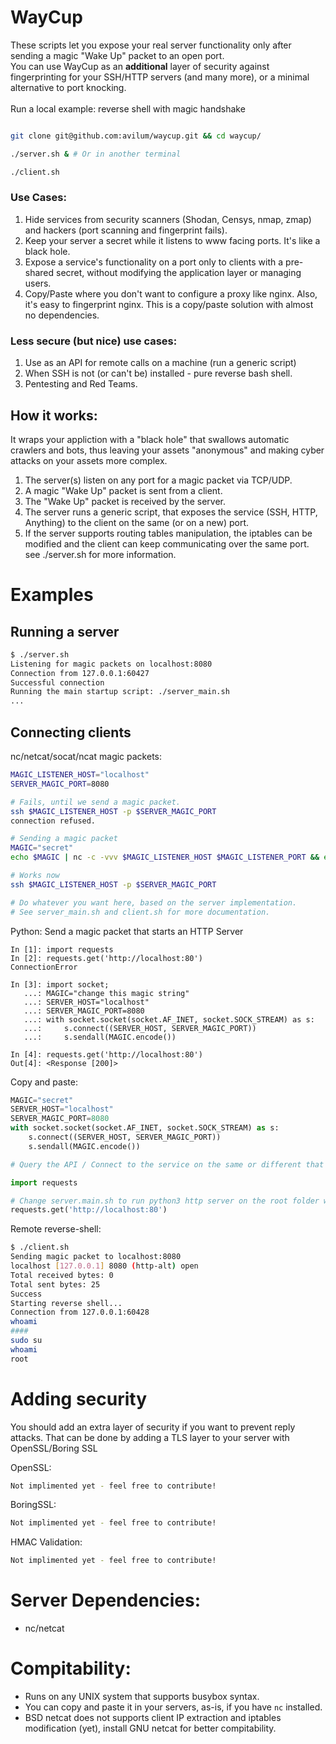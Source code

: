 # WayCup
These scripts let you expose your real server functionality only after sending a magic "Wake Up" packet to an open port.<br>
You can use WayCup as an <b>additional</b> layer of security against fingerprinting for your SSH/HTTP servers (and many more), or a minimal alternative to port knocking.<br><br>
Run a local example: reverse shell with magic handshake<br>
```bash

git clone git@github.com:avilum/waycup.git && cd waycup/

./server.sh & # Or in another terminal

./client.sh

```
### Use Cases:
1. Hide services from security scanners (Shodan, Censys, nmap, zmap) and hackers (port scanning and fingerprint fails).
2. Keep your server a secret while it listens to www facing ports. It's like a black hole.
2. Expose a service's functionality on a port only to clients with a pre-shared secret, without modifying the application layer or managing users.
4. Copy/Paste where you don't want to configure a proxy like nginx. Also, it's easy to fingerprint nginx. This is a copy/paste solution with almost no dependencies.

### Less secure (but nice) use cases:
1. Use as an API for remote calls on a machine (run a generic script)
2. When SSH is not (or can't be) installed - pure reverse bash shell.
3. Pentesting and Red Teams.

## How it works:
It wraps your appliction with a "black hole" that swallows automatic crawlers and bots, thus leaving your assets "anonymous" and making cyber attacks on your assets more complex.
<br>
1. The server(s) listen on any port for a magic packet via TCP/UDP. 
2. A magic "Wake Up" packet is sent from a client.
3. The "Wake Up" packet is received by the server.
3. The server runs a generic script, that exposes the service (SSH, HTTP, Anything) to the client on the same (or on a new) port.
4. If the server supports routing tables manipulation, the iptables can be modified and the client can keep communicating over the same port. see ./server.sh for more information.

# Examples

## Running a server 
```bash
$ ./server.sh
Listening for magic packets on localhost:8080
Connection from 127.0.0.1:60427
Successful connection
Running the main startup script: ./server_main.sh
...
```

## Connecting clients
nc/netcat/socat/ncat magic packets:
```bash
MAGIC_LISTENER_HOST="localhost"
SERVER_MAGIC_PORT=8080

# Fails, until we send a magic packet.
ssh $MAGIC_LISTENER_HOST -p $SERVER_MAGIC_PORT 
connection refused.

# Sending a magic packet
MAGIC="secret"
echo $MAGIC | nc -c -vvv $MAGIC_LISTENER_HOST $MAGIC_LISTENER_PORT && echo "Success"

# Works now
ssh $MAGIC_LISTENER_HOST -p $SERVER_MAGIC_PORT 

# Do whatever you want here, based on the server implementation.
# See server_main.sh and client.sh for more documentation.
```

Python: Send a magic packet that starts an HTTP Server
```text
In [1]: import requests
In [2]: requests.get('http://localhost:80')
ConnectionError

In [3]: import socket;
   ...: MAGIC="change this magic string"
   ...: SERVER_HOST="localhost"
   ...: SERVER_MAGIC_PORT=8080
   ...: with socket.socket(socket.AF_INET, socket.SOCK_STREAM) as s:
   ...:     s.connect((SERVER_HOST, SERVER_MAGIC_PORT))
   ...:     s.sendall(MAGIC.encode())

In [4]: requests.get('http://localhost:80')
Out[4]: <Response [200]>
```
Copy and paste:
```python
MAGIC="secret"
SERVER_HOST="localhost"
SERVER_MAGIC_PORT=8080
with socket.socket(socket.AF_INET, socket.SOCK_STREAM) as s:
    s.connect((SERVER_HOST, SERVER_MAGIC_PORT))
    s.sendall(MAGIC.encode())

# Query the API / Connect to the service on the same or different that's just opened for you

import requests

# Change server.main.sh to run python3 http server on the root folder when a client connects
requests.get('http://localhost:80') 
```

Remote reverse-shell:
```bash
$ ./client.sh
Sending magic packet to localhost:8080
localhost [127.0.0.1] 8080 (http-alt) open
Total received bytes: 0
Total sent bytes: 25
Success
Starting reverse shell...
Connection from 127.0.0.1:60428
whoami
####
sudo su
whoami
root
```

# Adding security
You should add an extra layer of security if you want to prevent reply attacks. That can be done by adding a TLS layer to your server with OpenSSL/Boring SSL

OpenSSL:
```bash
Not implimented yet - feel free to contribute!
```

BoringSSL:
```bash
Not implimented yet - feel free to contribute!
```

HMAC Validation:
```bash
Not implimented yet - feel free to contribute!
```

# Server Dependencies:
* nc/netcat

# Compitability:
* Runs on any UNIX system that supports busybox syntax.
* You can copy and paste it in your servers, as-is, if you have <code>nc</code> installed.
* BSD netcat does not supports client IP extraction and iptables modification (yet), install GNU netcat for better compitability.

